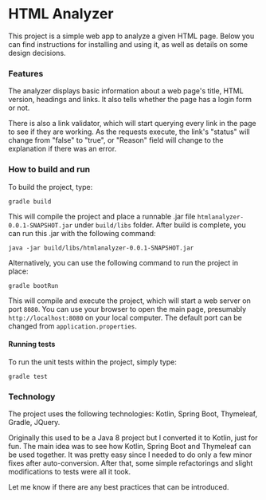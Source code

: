 # HTML Analyzer

This project is a simple web app to analyze a given HTML page.
Below you can find instructions for installing and using it, as well as details on some design decisions.

### Features

The analyzer displays basic information about a web page's title, HTML version, headings and links.
It also tells whether the page has a login form or not.
 
There is also a link validator, which will start querying every link in the page to see if they are working.
As the requests execute, the link's "status" will change from "false" to "true", or "Reason" field will change to the 
explanation if there was an error.
 
### How to build and run

To build the project, type:
```
gradle build
```
This will compile the project and place a runnable .jar file `htmlanalyzer-0.0.1-SNAPSHOT.jar` under `build/libs` folder.
After build is complete, you can run this .jar with the following command:
```
java -jar build/libs/htmlanalyzer-0.0.1-SNAPSHOT.jar
```

Alternatively, you can use the following command to run the project in place:
 ```
gradle bootRun
```

This will compile and execute the project, which will start a web server on port `8080`. You can use your browser to 
open the main page, presumably `http://localhost:8080` on your local computer. The default port can be changed from
`application.properties`.

#### Running tests

To run the unit tests within the project, simply type:
```
gradle test
```

### Technology
The project uses the following technologies: Kotlin, Spring Boot, Thymeleaf, Gradle, JQuery.

Originally this used to be a Java 8 project but I converted it to Kotlin, just for fun. The main idea was to see how
Kotlin, Spring Boot and Thymeleaf can be used together. It was pretty easy since I needed to do only a few minor fixes 
after auto-conversion. After that, some simple refactorings and slight modifications to tests were all it took.

Let me know if there are any best practices that can be introduced.